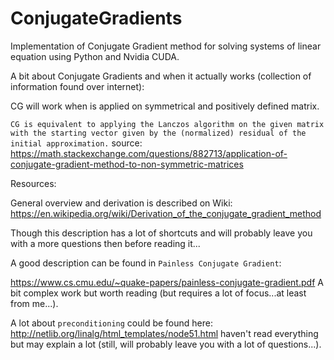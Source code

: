 ConjugateGradients
==================

Implementation of Conjugate Gradient method for solving systems of linear equation using Python and Nvidia CUDA.

A bit about Conjugate Gradients and when it actually works (collection of information found over internet):

CG will work when is applied on symmetrical and positively defined matrix.

``CG is equivalent to applying the Lanczos algorithm on the given matrix with the starting vector given by the (normalized)
residual of the initial approximation.``
source: https://math.stackexchange.com/questions/882713/application-of-conjugate-gradient-method-to-non-symmetric-matrices


Resources:

General overview and derivation is described on Wiki:
https://en.wikipedia.org/wiki/Derivation_of_the_conjugate_gradient_method

Though this description has a lot of shortcuts and will probably leave you with a more questions then before reading it...

A good description can be found in ``Painless Conjugate Gradient``:

https://www.cs.cmu.edu/~quake-papers/painless-conjugate-gradient.pdf
A bit complex work but worth reading (but requires a lot of focus...at least from me...).

A lot about ``preconditioning`` could be found here:
http://netlib.org/linalg/html_templates/node51.html
haven't read everything but may explain a lot (still, will probably leave you with a lot of questions...).
